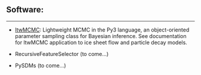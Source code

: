 ## Software:

---

* [ltwMCMC](https://pypi.org/project/lwMCMC/): Lightweight MCMC in the Py3 language, an object-oriented parameter sampling class for Bayesian inference. See documentation for ltwMCMC application to ice sheet flow and particle decay models. 

* RecursiveFeatureSelector (to come...)

* PySDMs (to come...)
